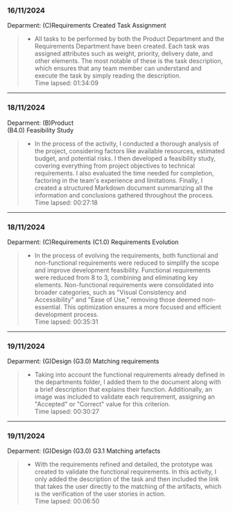### 16/11/2024
Deparment: (C)Requirements
Created Task Assignment
>- All tasks to be performed by both the Product Department and the Requirements Department have been created. Each task was assigned attributes such as weight, priority, delivery date, and other elements. The most notable of these is the task description, which ensures that any team member can understand and execute the task by simply reading the description.  
Time lapsed: 01:34:09
---
### 18/11/2024
Deparment: (B)Product  
(B4.0) Feasibility Study
>- In the process of the activity, I conducted a thorough analysis of the project, considering factors like available resources, estimated budget, and potential risks. I then developed a feasibility study, covering everything from project objectives to technical requirements. I also evaluated the time needed for completion, factoring in the team's experience and limitations. Finally, I created a structured Markdown document summarizing all the information and conclusions gathered throughout the process.  
Time lapsed: 00:27:18
---
### 18/11/2024
Deparment: (C)Requirements
(C1.0) Requirements Evolution
>- In the process of evolving the requirements, both functional and non-functional requirements were reduced to simplify the scope and improve development feasibility. Functional requirements were reduced from 8 to 3, combining and eliminating key elements. Non-functional requirements were consolidated into broader categories, such as "Visual Consistency and Accessibility" and "Ease of Use," removing those deemed non-essential. This optimization ensures a more focused and efficient development process.  
Time lapsed: 00:35:31
---

### 19/11/2024
Deparment: (G)Design
(G3.0) Matching requirements
>- Taking into account the functional requirements already defined in the departments folder, I added them to the document along with a brief description that explains their function. Additionally, an image was included to validate each requirement, assigning an "Accepted" or "Correct" value for this criterion.  
Time lapsed: 00:30:27
---
### 19/11/2024
Deparment: (G)Design
(G3.0) G3.1 Matching artefacts
>- With the requirements refined and detailed, the prototype was created to validate the functional requirements. In this activity, I only added the description of the task and then included the link that takes the user directly to the matching of the artifacts, which is the verification of the user stories in action.  
Time lapsed: 00:06:50

